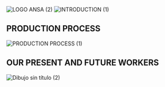 ![LOGO ANSA (2)](https://user-images.githubusercontent.com/78743005/116784452-8947d500-aa94-11eb-8e23-484ed169c974.jpg)
![INTRODUCTION (1)](https://user-images.githubusercontent.com/78743005/116821946-89230480-ab7c-11eb-89c6-66cb852f0d7a.jpg)
## PRODUCTION PROCESS
![PRODUCTION PROCESS (1)](https://user-images.githubusercontent.com/78743005/116823146-2da84500-ab83-11eb-94be-a3c5618b623c.jpg)
## OUR PRESENT AND FUTURE WORKERS
![Dibujo sin título (2)](https://user-images.githubusercontent.com/78743005/116823051-79a6ba00-ab82-11eb-95c5-131c360a59e2.jpg)

